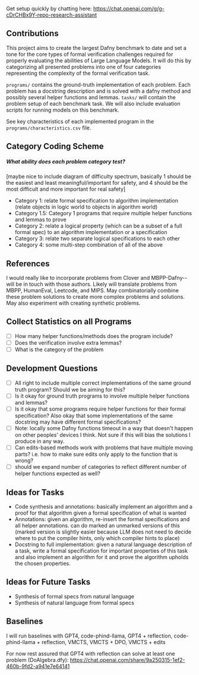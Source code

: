 Get setup quickly by chatting here: https://chat.openai.com/g/g-cDrCHBx9Y-repo-research-assistant 

## Contributions
This project aims to create the largest Dafny benchmark to date and set a tone for the core types of formal verification challenges required for properly evaluating the abilities of Large Language Models. It will do this by categorizing all presented problems into one of four categories representing the complexity of the formal verification task. 

`programs/` contains the ground-truth implementation of each problem. Each problem has a docstring description and is solved with a dafny method and possibly several helper functions and lemmas. `tasks/` will contain the problem setup of each benchmark task. We will also include evaluation scripts for running models on this benchmark.

See key characteristics of each implemented program in the `programs/characteristics.csv` file.

## Category Coding Scheme
##### What ability does each problem category test?

[maybe nice to include diagram of difficulty spectrum, basically 1 should be the easiest and least meaningful/important for safety, and 4 should be the most difficult and more important for real safety]

* Category 1: relate formal specification to algorithm implementation (relate objects in logic world to objects in algorithm world)
* Category 1.5: Category 1 programs that require multiple helper functions and lemmas to prove
* Category 2: relate a logical property (which can be a subset of a full formal spec) to an algorithm implementation or a specification
* Category 3: relate two separate logical specifications to each other
* Category 4: some multi-step combination of all of the above

## References
I would really like to incorporate problems from Clover and MBPP-Dafny-- will be in touch with those authors.
Likely will translate problems from MBPP, HumanEval, Leetcode, and MIPS. May combinatorially combine these problem solutions to create more complex problems and solutions. 
May also experiment with creating synthetic problems.

## Collect Statistics on all Programs
- [ ] How many helper functions/methods does the program include?
- [ ] Does the verification involve extra lemmas?
- [ ] What is the category of the problem

## Development Questions
- [ ] All right to include multiple correct implementations of the same ground truth program? Should we be aiming for this?
- [ ] Is it okay for ground truth programs to involve multiple helper functions and lemmas? 
- [ ] Is it okay that some programs require helper functions for their formal specification? Also okay that some implementations of the same docstring may have different formal specifications?
- [ ] Note: locally some Dafny functions timeout in a way that doesn't happen on other peoples' devices I think. Not sure if this will bias the solutions I produce in any way.
- [ ] Can edits-based methods work with problems that have multiple moving parts? i.e. how to make sure edits only apply to the function that is wrong?
- [ ] should we expand number of categories to reflect different number of helper functions expected as well?

## Ideas for Tasks
- Code synthesis and annotations: basically implement an algorithm and a proof for that algorithm given a formal specification of what is wanted
- Annotations: given an algorithm, re-insert the formal specifications and all helper annotations. can do marked an unmarked versions of this (marked version is slightly easier because LLM does not need to decide where to put the compiler hints, only which compiler hints to place)
- Docstring to full implementation: given a natural language description of a task, write a formal specification for important properties of this task and also implement an algorithm for it and prove the algorithm upholds the chosen properties.

## Ideas for Future Tasks
- Synthesis of formal specs from natural language
- Synthesis of natural language from formal specs

## Baselines
I will run baselines with GPT4, code-phind-llama, GPT4 + reflection, code-phind-llama + reflection, VMCTS, VMCTS + DPO, VMCTS + edits

For now rest assured that GPT4 with reflection can solve at least one problem (DoAlgebra.dfy):
https://chat.openai.com/share/9a250315-1ef2-460b-9fd2-a941e7e64141

